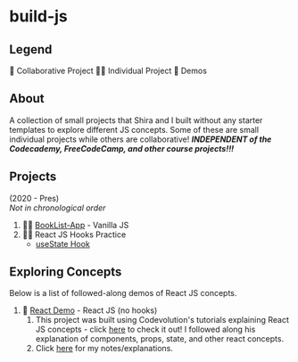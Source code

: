 # build-js

## Legend 
🤝 Collaborative Project 
👋🏽 Individual Project
📝 Demos

## About
A collection of small projects that Shira and I built without any starter templates to explore different JS concepts. Some of these are small individual projects while others are collaborative! 
***INDEPENDENT of the Codecademy, FreeCodeCamp, and other course projects!!!***


## Projects 
(2020 - Pres)  
_Not in chronological order_
1. 👋🏽 [BookList-App](https://codesandbox.io/s/booklist-4s2rw?file=/src/index.js) - Vanilla JS
2. 👋🏽 React JS Hooks Practice
    - [useState Hook](https://codesandbox.io/s/react-hooks-practice-n4ms9?file=/src/components/toDoListApps/hookTodo.js)

## Exploring Concepts
Below is a list of followed-along demos of React JS concepts.
1. 📝 [React Demo](https://codesandbox.io/s/react-demo-z9s0l?file=/About.md) - React JS (no hooks)
    1. This project was built using Codevolution's tutorials explaining React JS concepts - click [here](https://www.youtube.com/watch?v=QFaFIcGhPoM&list=PLC3y8-rFHvwgg3vaYJgHGnModB54rxOk3) to check it out! I followed along his explanation of components, props, state, and other react concepts.
    2. Click [here](https://seasoned-anemone-19f.notion.site/React-JS-Things-to-Remember-2213ee8df7b24bb3a0e93772bf2e812c) for my notes/explanations.
